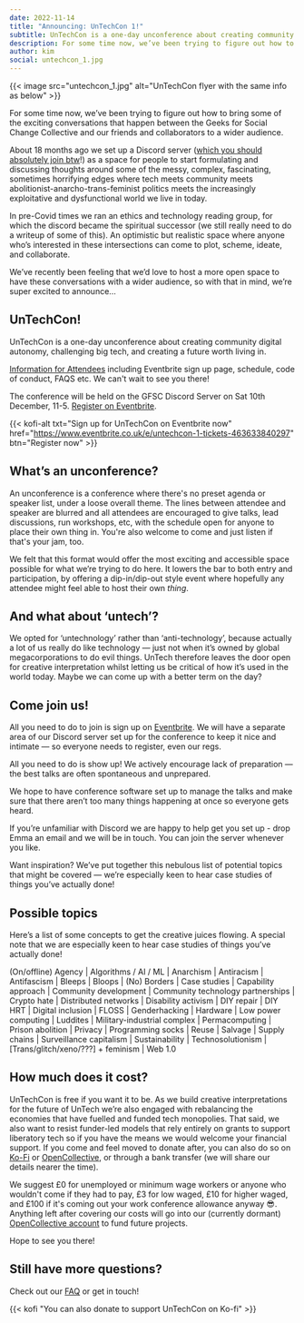 ```yaml
---
date: 2022-11-14
title: "Announcing: UnTechCon 1!"
subtitle: UnTechCon is a one-day unconference about creating community digital autonomy, challenging big tech, and creating a future worth living in.
description: For some time now, we’ve been trying to figure out how to bring some of the exciting conversations that happen between the Geeks for Social Change Collective and our friends and collaborators to a wider audience.
author: kim
social: untechcon_1.jpg
---
```


{{< image src="untechcon_1.jpg" alt="UnTechCon flyer with the same info as below" >}}

For some time now, we’ve been trying to figure out how to bring some of the exciting conversations that happen between the Geeks for Social Change Collective and our friends and collaborators to a wider audience.

About 18 months ago we set up a Discord server ([which you should absolutely join btw](http://discord.gfsc.studio/)!) as a space for people to start formulating and discussing thoughts around some of the messy, complex, fascinating, sometimes horrifying edges where tech meets community meets abolitionist-anarcho-trans-feminist politics meets the increasingly exploitative and dysfunctional world we live in today.

In pre-Covid times we ran an ethics and technology reading group, for which the discord became the spiritual successor (we still really need to do a writeup of some of this). An optimistic but realistic space where anyone who’s interested in these intersections can come to plot, scheme, ideate, and collaborate.

We’ve recently been feeling that we’d love to host a more open space to have these conversations with a wider audience, so with that in mind, we’re super excited to announce…

## UnTechCon!

UnTechCon is a one-day unconference about creating community digital autonomy, challenging big tech, and creating a future worth living in.

[Information for Attendees](https://gfsc.notion.site/UnTechCon-1-e12a706e1f7a4e3d81d6beae0b818b32) including Eventbrite sign up page, schedule, code of conduct, FAQS etc. We can't wait to see you there!

The conference will be held on the GFSC Discord Server on Sat 10th December, 11-5. [Register on Eventbrite](https://www.eventbrite.co.uk/e/untechcon-1-tickets-463633840297).

{{< kofi-alt txt="Sign up for UnTechCon on Eventbrite now" href="https://www.eventbrite.co.uk/e/untechcon-1-tickets-463633840297" btn="Register now" >}}

## What’s an unconference?

An unconference is a conference where there's no preset agenda or speaker list, under a loose overall theme. The lines between attendee and speaker are blurred and all attendees are encouraged to give talks, lead discussions, run workshops, etc, with the schedule open for anyone to place their own thing in. You're also welcome to come and just listen if that's your jam, too.

We felt that this format would offer the most exciting and accessible space possible for what we’re trying to do here. It lowers the bar to both entry and participation, by offering a dip-in/dip-out style event where hopefully any attendee might feel able to host their own _thing_.

## And what about ‘untech’?

We opted for ‘untechnology’ rather than ‘anti-technology’, because actually a lot of us really do like technology — just not when it’s owned by global megacorporations to do evil things. UnTech therefore leaves the door open for creative interpretation whilst letting us be critical of how it’s used in the world today. Maybe we can come up with a better term on the day?

## Come join us!

All you need to do to join is sign up on [Eventbrite](https://www.eventbrite.co.uk/e/untechcon-1-tickets-463633840297). We will have a separate area of our Discord server set up for the conference to keep it nice and intimate — so everyone needs to register, even our regs.

All you need to do is show up! We actively encourage lack of preparation — the best talks are often spontaneous and unprepared.

We hope to have conference software set up to manage the talks and make sure that there aren’t too many things happening at once so everyone gets heard.

If you’re unfamiliar with Discord we are happy to help get you set up - drop Emma an email and we will be in touch. You can join the server whenever you like.

Want inspiration? We’ve put together this nebulous list of potential topics that might be covered — we’re especially keen to hear case studies of things you’ve actually done!

## Possible topics

Here’s a list of some concepts to get the creative juices flowing. A special note that we are especially keen to hear case studies of things you’ve actually done!

(On/offline) Agency | Algorithms / AI / ML | Anarchism | Antiracism | Antifascism | Bleeps | Bloops | (No) Borders | Case studies | Capability approach | Community development | Community technology partnerships | Crypto hate | Distributed networks | Disability activism | DIY repair | DIY HRT | Digital inclusion | FLOSS | Genderhacking | Hardware | Low power computing | Luddites | Military-industrial complex | Permacomputing | Prison abolition | Privacy | Programming socks | Reuse | Salvage | Supply chains | Surveillance capitalism | Sustainability | Technosolutionism | [Trans/glitch/xeno/???] + feminism | Web 1.0

## How much does it cost?

UnTechCon is free if you want it to be. As we build creative interpretations for the future of UnTech we’re also engaged with rebalancing the economies that have fuelled and funded tech monopolies. That said, we also want to resist funder-led models that rely entirely on grants to support liberatory tech so if you have the means we would welcome your financial support. If you come and feel moved to donate after, you can also do so on [Ko-Fi](https://ko-fi.com/gfscstudio) or [OpenCollective](https://opencollective.com/gfscstudio), or through a bank transfer (we will share our details nearer the time).

We suggest £0 for unemployed or minimum wage workers or anyone who wouldn't come if they had to pay, £3 for low waged, £10 for higher waged, and £100 if it's coming out your work conference allowance anyway 😎. Anything left after covering our costs will go into our (currently dormant) [OpenCollective account](https://opencollective.com/gfscstudio) to fund future projects.

Hope to see you there!

## Still have more questions?

Check out our [FAQ](/blog/2022/untechcon-faq/) or get in touch!

{{< kofi "You can also donate to support UnTechCon on Ko-fi" >}}
